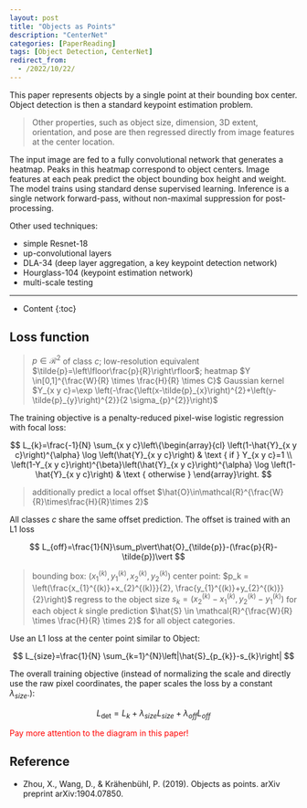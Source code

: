```yaml
---
layout: post
title: "Objects as Points"
description: "CenterNet"
categories: [PaperReading]
tags: [Object Detection, CenterNet]
redirect_from:
  - /2022/10/22/
---
```


This paper represents objects by a single point at their bounding box center. Object detection is then a standard keypoint estimation problem.

> Other properties, such as object size, dimension, 3D extent, orientation, and pose are then regressed directly from image features at the center location.

The input image are fed to a fully convolutional network that generates a heatmap. Peaks in this heatmap correspond to object centers. Image features at each peak predict the object bounding box height and weight. The model trains using standard dense supervised learning. Inference is a single network forward-pass, without non-maximal suppression for post-processing.

Other used techniques:

- simple Resnet-18
- up-convolutional layers
- DLA-34 (deep layer aggregation, a key keypoint detection network)
- Hourglass-104 (keypoint estimation network)
- multi-scale testing

---

- Content
{:toc}

## Loss function

<!-- ## Preliminary -->

> $p\in\mathcal{R}^2$ of class $c$;
> low-resolution equivalent $\tilde{p}=\left\lfloor\frac{p}{R}\right\rfloor$;
> heatmap $Y \in[0,1]^{\frac{W}{R} \times \frac{H}{R} \times C}$
> Gaussian kernel $Y_{x y c}=\exp \left(-\frac{\left(x-\tilde{p}_{x}\right)^{2}+\left(y-\tilde{p}_{y}\right)^{2}}{2 \sigma_{p}^{2}}\right)$

The training objective is a penalty-reduced pixel-wise logistic regression with focal loss:

$$
L_{k}=\frac{-1}{N} \sum_{x y c}\left\{\begin{array}{cl}
\left(1-\hat{Y}_{x y c}\right)^{\alpha} \log \left(\hat{Y}_{x y c}\right) & \text { if } Y_{x y c}=1 \\
\left(1-Y_{x y c}\right)^{\beta}\left(\hat{Y}_{x y c}\right)^{\alpha}
\log \left(1-\hat{Y}_{x y c}\right) & \text { otherwise }
\end{array}\right.
$$

> additionally predict a local offset $\hat{O}\in\mathcal{R}^{\frac{W}{R}\times\frac{H}{R}\times 2}$

All classes $c$ share the same offset prediction. The offset is trained with an L1 loss

$$
L_{off}=\frac{1}{N}\sum_p\vert\hat{O}_{\tilde{p}}-(\frac{p}{R}-\tilde{p})\vert
$$

<!-- ## Object as Points -->

> bounding box: $\left(x_{1}^{(k)}, y_{1}^{(k)}, x_{2}^{(k)}, y_{2}^{(k)}\right)$
> center point: $p_k = \left(\frac{x_{1}^{(k)}+x_{2}^{(k)}}{2}, \frac{y_{1}^{(k)}+y_{2}^{(k)}}{2}\right)$
> regress to the object size $s_{k}=\left(x_{2}^{(k)}-x_{1}^{(k)}, y_{2}^{(k)}-y_{1}^{(k)}\right)$ for each object $k$
> single prediction $\hat{S} \in \mathcal{R}^{\frac{W}{R} \times \frac{H}{R} \times 2}$ for all object categories.

Use an L1 loss at the center point similar to Object:

$$
L_{size}=\frac{1}{N} \sum_{k=1}^{N}\left|\hat{S}_{p_{k}}-s_{k}\right|
$$

The overall training objective (instead of normalizing the scale and directly use the raw pixel coordinates,  the paper scales the loss by a constant $\lambda_{size}$.):

$$
L_{\text {det}}=L_{k}+\lambda_{size} L_{size}+\lambda_{off} L_{off}
$$

<font color=red>Pay more attention to the diagram in this paper!</font>

## Reference

- Zhou, X., Wang, D., & Krähenbühl, P. (2019). Objects as points. arXiv preprint arXiv:1904.07850.
